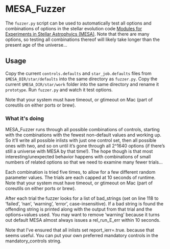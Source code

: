 # MESA_Fuzzer

The `fuzzer.py` script can be used to automatically test all options and combinations of options in the
stellar evolution code [Modules for Experiments in Stellar Astrophyics
(MESA)](http://mesa.sourceforge.net/). Note that there are many options, so testing all combinations thereof will likely take longer than the present age of the universe...

## Usage

Copy the current `controls.defaults` and `star_job.defaults` files from `$MESA_DIR/star/defaults` into the same directory as `fuzzer.py`.
Copy the current `$MESA_DIR/star/work` folder into the same directory and rename it `prototype`.
Run `fuzzer.py` and watch it test options.

Note that your system must have timeout, or gtimeout on Mac (part of coreutils on either ports or brew).

### What it's doing

MESA_Fuzzer runs through all possible combinations of controls, starting with the combinations with the fewest non-default values and working up. So it’ll write all possible inlists with just one control set, then all possible ones with two, and so on until it’s gone through all 2^1640 options (if there’s still a universe with MESA by that time!). The hope though is that most interesting/unexpected behavior happens with combinations of small numbers of related options so that we need to examine many fewer trials...

Each combination is tried five times, to allow for a few different random parameter values. The trials are each capped at 10 seconds of runtime. Note that your system must have timeout, or gtimeout on Mac (part of coreutils on either ports or brew).

After each trial the fuzzer looks for a list of bad_strings (set on line 118 to ‘failed’, ’nan’, ‘warning’, ‘error’, case-insensitive). If a bad string is found the offending string is printed along with the output from that trial and the options+values used. You may want to remove ‘warning’ because it turns out default MESA almost always issues a rel_run_E_err within 10 seconds.

Note that I’ve ensured that all inlists set report_ierr=.true. because that seems useful. You can put your own preferred mandatory controls in the mandatory_controls string.